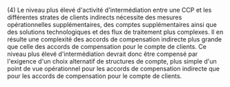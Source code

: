 (4) Le niveau plus élevé d'activité d'intermédiation entre une CCP et les différentes strates de clients indirects nécessite des mesures opérationnelles supplémentaires, des comptes supplémentaires ainsi que des solutions technologiques et des flux de traitement plus complexes. Il en résulte une complexité des accords de compensation indirecte plus grande que celle des accords de compensation pour le compte de clients. Ce niveau plus élevé d'intermédiation devrait donc être compensé par l'exigence d'un choix alternatif de structures de compte, plus simple d'un point de vue opérationnel pour les accords de compensation indirecte que pour les accords de compensation pour le compte de clients.